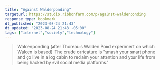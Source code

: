 ```yaml
---
title: "Against Waldenponding"
targeturl: https://studio.ribbonfarm.com/p/against-waldenponding 
response_type: bookmark
dt_published: "2023-08-24 21:43"
dt_updated: "2023-08-24 21:43 -05:00"
tags: ["internet","society","technology"]
---
```


> Waldenponding (after Thoreau's Walden Pond experiment on which Walden is based). The crude caricature is "smash your smart phone and go live in a log cabin to reclaim your attention and your life from being hacked by evil social media platforms."
